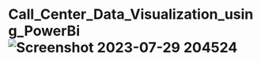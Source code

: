# Call_Center_Data_Visualization_using_PowerBi![Screenshot 2023-07-29 204524](https://github.com/Prathamesh36/Call_Center_Data_Visualization_using_PowerBi/assets/65437511/3c0ee0cb-6f34-415b-8ece-bcdff05ac5b3)
